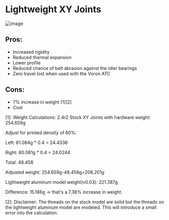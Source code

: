 # Lightweight XY Joints

![image](https://user-images.githubusercontent.com/104525636/179417942-0a88ca0e-ee5f-4aaa-84ac-57b2c0bef763.png)

## Pros: 
- Increased rigidity
- Reduced thermal expansion 
- Lower profile 
- Reduced chance of belt abrasion against the idler bearings
- Zero travel lost when used with the Voron ATC

## Cons: 
- 7% increase in weight [1][2]
- Cost

[1]: Weight Calculations: 2.4r2 Stock XY Joints with hardware weight: 254.659g


Adjust for printed density of 60%:

Left: 61.084g * 0.4 = 24.4336 

Right: 60.061g * 0.4 = 24.0244 

Total: 48.458


Adjusted weight: 254.659g-48.458g=206.201g


Lightweight aluminum model weight(v0.03): 221.387g


Difference: 15.186g -> that's a 7.36% increase in weight.


[2]: Disclaimer: The threads on the stock model are solid but the threads on the lightweight aluminum model are modeled. This will introduce a small error into the calculation.
